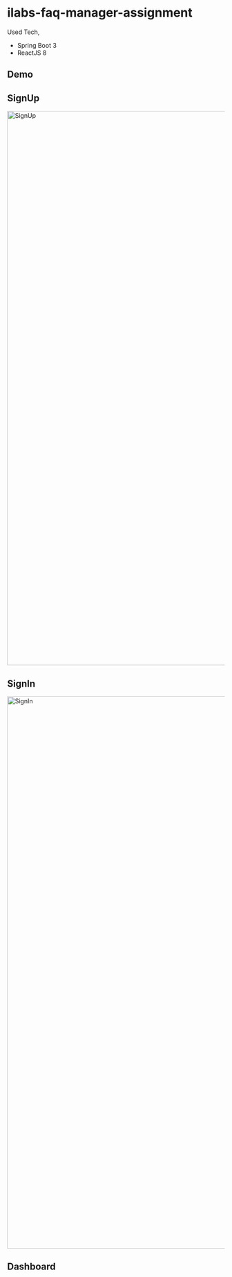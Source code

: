 # ilabs-faq-manager-assignment

Used Tech,
- Spring Boot 3
- ReactJS 8

## Demo 

## SignUp 
<img width="1280" alt="SignUp" src="https://github.com/farheen-dev/ilabs-faq-manager-assignment/assets/55763160/fb744ce5-bd8f-4536-98a8-9005360c6a1d">

## SignIn
<img width="1275" alt="SignIn" src="https://github.com/farheen-dev/ilabs-faq-manager-assignment/assets/55763160/094de960-56d4-4820-b703-44fbf9472b2b">

## Dashboard
